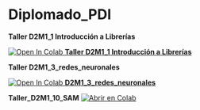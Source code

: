 # Diplomado_PDI

**Taller D2M1_1 Introducción a Librerías**

[![Open In Colab](https://colab.research.google.com/assets/colab-badge.svg) **Taller D2M1_1 Introducción a Librerías**](https://colab.research.google.com/github/Luisafrodriguezo1/Diplomado_PDI/blob/main/D2M1_1_introducion_librerias/Taller_D2M1_1_introduccion_librerias.ipynb)

**Taller D2M1_3_redes_neuronales**

[![Open In Colab](https://colab.research.google.com/assets/colab-badge.svg) **D2M1_3_redes_neuronales**](https://colab.research.google.com/github/Luisafrodriguezo1/Diplomado_PDI/blob/main/D2M1_3_redes_neuronales/Taller_D2M1_3_redes_neuronales.ipynb)

**Taller_D2M1_10_SAM** 
[![Abrir en Colab](https://colab.research.google.com/assets/colab-badge.svg)](https://colab.research.google.com/github/Luisafrodriguezo1/Diplomado_PDI/blob/main/D2M1_10_SAM/Taller_D2M1_10_SAM.ipynb)

